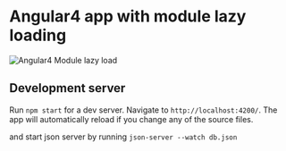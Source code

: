 # Angular4 app with module lazy loading

![Angular4 Module lazy load](https://img.shields.io/badge/Angular4%20Module%20lazyload-Under_Development-yellow.svg)

## Development server

Run `npm start` for a dev server. Navigate to `http://localhost:4200/`. The app will automatically reload if you change any of the source files.

and start json server by running `json-server --watch db.json`
